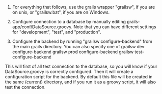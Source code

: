 
1. For everything that follows, use the grails wrapper "grailsw", if you are on unix, or "grailsw.bat", if you are on Windows.

2. Configure connection to a database by manually editing grails-app/conf/DataSource.groovy.
Note that you can have different settings for "development", "test", and "production".

3. Configure the backend by running "grailsw configure-backend" from the main grails directory.
You can also specify one of
grailsw dev configure-backend
grailsw prod configure-backend
grailsw test-configure-backend

This will first of all test connection to the database, so you will know if your DataSource.groovy is correctly configured.
Then it will create a configuration script for the backend. By default this file will be created in the same (current) directory,
and if you run it as a groovy script, it will also test the connection.

